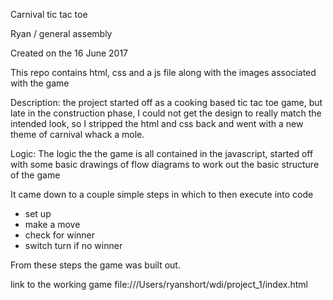 Carnival tic tac toe

Ryan / general assembly

Created on the 16 June 2017

This repo contains html, css and a js file along with the images associated with the game

Description:
the project started off as a cooking based tic tac toe game, but late in the construction phase, I could not get the design to really match the intended look, so I stripped the html and css back and went with a new theme of carnival whack a mole.

Logic:
The logic the the game is all contained in the javascript, started off with some basic drawings of flow diagrams to work out the basic structure of the game

It came down to a couple simple steps in which to then execute into code
- set up
- make a move
- check for winner
- switch turn if no winner

From these steps the game was built out.

link to the working game
file:///Users/ryanshort/wdi/project_1/index.html
